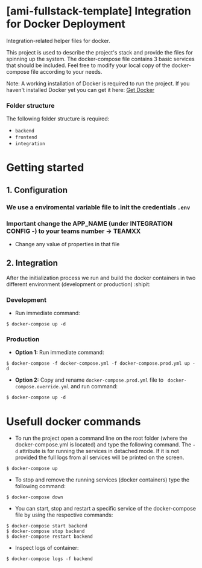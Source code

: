 # [ami-fullstack-template] Integration for Docker Deployment
Integration-related helper files for docker.

This project is used to describe the project's stack and provide the files for spinning up the system. The docker-compose file contains 3 basic services that should be included. Feel free to modify your local copy of the docker-compose file according to your needs.

Note: A working installation of Docker is required to run the project. If you haven't installed Docker yet you can get it here: [Get Docker](https://www.docker.com/community-edition)

### Folder structure 
The following folder structure is required:
- `backend`
- `frontend`
- `integration`


# Getting started


## 1. Configuration
### We use a enviromental variable file to init the credentials `.env`
### Important change the APP_NAME (under INTEGRATION CONFIG -) to your teams number -> TEAMXX
- Change any value of properties in that file

## 2. Integration
After the initialization process we run and build the docker containers in two different environment (development or production) :shipit:
### Development
- Run immediate command:
```
$ docker-compose up -d 
```

### Production
- **Option 1:** Run immediate command:
```
$ docker-compose -f docker-compose.yml -f docker-compose.prod.yml up -d
```
- **Option 2:** Copy and rename `docker-compose.prod.yml` file to ` docker-compose.override.yml` and run command:
```
$ docker-compose up -d
```


# Usefull docker commands
- To run the project open a command line on the root folder (where the docker-compose.yml is located) and type the following command. The `-d` attribute is for running the services in detached mode. If it is not provided the full logs from all services will be printed on the screen. 
```
$ docker-compose up
```

 - To stop and remove the running services (docker containers) type the following command: 
```
$ docker-compose down
```

- You can start, stop and restart a specific service of the docker-compose file by using the respective commands:
```
$ docker-compose start backend
$ docker-compose stop backend
$ docker-compose restart backend
```

 - Inspect logs of container: 
```
$ docker-compose logs -f backend
```